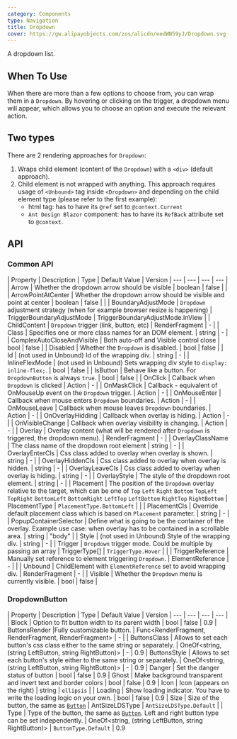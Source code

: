 ```yaml
---
category: Components
type: Navigation
title: Dropdown
cover: https://gw.alipayobjects.com/zos/alicdn/eedWN59yJ/Dropdown.svg
---
```


A dropdown list.

## When To Use

When there are more than a few options to choose from, you can wrap them in a `Dropdown`. By hovering or clicking on the trigger, a dropdown menu will appear, which allows you to choose an option and execute the relevant action.

## Two types

There are 2 rendering approaches for `Dropdown`:  
1. Wraps child element (content of the `Dropdown`) with a `<div>` (default approach).
2. Child element is not wrapped with anything. This approach requires usage of `<Unbound>` tag inside `<Dropdown>` and depending on the child element type (please refer to the first example):
   - html tag: has to have its `@ref` set to `@context.Current` 
   - `Ant Design Blazor` component: has to have its `RefBack` attribute set to `@context`.

## API

### Common API

| Property | Description | Type | Default Value | Version 
| --- | --- | --- | --- |
| Arrow | Whether the dropdown arrow should be visible | boolean | false |  |
| ArrowPointAtCenter | Whether the dropdown arrow should be visible and point at center | boolean | false |  |
| BoundaryAdjustMode | `Dropdown` adjustment strategy (when for example browser resize is happening)         | TriggerBoundaryAdjustMode    | TriggerBoundaryAdjustMode.InView         |
| ChildContent | `Dropdown` trigger (link, button, etc)         | RenderFragment    | -         |
| Class | Specifies one or more class names for an DOM element.         |  string   | -         |
| ComplexAutoCloseAndVisible |  Both auto-off and Visible control close        | bool     | false         |
| Disabled | Whether the `Dropdown` is disabled.         | bool    | false     |
| Id | (not used in Unbound) Id of the wrapping div.          | string    | -         |
| InlineFlexMode | (not used in Unbound) Sets wrapping div style to `display: inline-flex;`.         | bool    | false     |
| IsButton | Behave like a button. For `DropdownButton` is always `true`.        | bool    | false         |
| OnClick | Callback when `Dropdown` is clicked          | Action    | -         |
| OnMaskClick | Callback - equivalent of OnMouseUp event on the `Dropdown` trigger.         | Action    | -         |
| OnMouseEnter | Callback when mouse enters `Dropdown` boundaries.         | Action    | -         |
| OnMouseLeave | Callback when mouse leaves `Dropdown` boundaries.         | Action    | -         |
| OnOverlayHidding | Callback when overlay is hiding.         | Action<bool>    | -         |
| OnVisibleChange |  Callback when overlay visibility is changing.        | Action<bool>    | -         |
| Overlay | Overlay content (what will be rendered after `Dropdown` is triggered, the dropdown menu).          | RenderFragment    | -         |
| OverlayClassName | The class name of the dropdown root element         | string    | -         |
| OverlayEnterCls | Css class added to overlay when overlay is shown.         | string    | -         |
| OverlayHiddenCls | Css class added to overlay when overlay is hidden.         | string    | -         |
| OverlayLeaveCls | Css class added to overlay when overlay is hiding.         | string    | -         |
| OverlayStyle | The style of the dropdown root element.         | string    | -         |
| Placement | The position of the `Dropdown` overlay relative to the target, which can be one of `Top` `Left` `Right` `Bottom` `TopLeft` `TopRight` `BottomLeft` `BottomRight` `LeftTop` `LeftBottom` `RightTop` `RightBottom` | PlacementType | `PlacementType.BottomLeft` |  |
| PlacementCls | Override default placement class which is based on `Placement` parameter.         | string    | -         |
| PopupContainerSelector | Define what is going to be the container of the overlay. Example use case: when overlay has to be contained in a scrollable area.         | string    | "body"       |
| Style | (not used in Unbound) Style of the wrapping div.          | string    | -         |
| Trigger | `Dropdown` trigger mode. Could be multiple by passing an array | TriggerType[] | `TriggerType.Hover` |  |
| TriggerReference | Manually set reference to element triggering `Dropdown`. | ElementReference | - |  |
| Unbound | ChildElement with `ElementReference` set to avoid wrapping div.         | RenderFragment<ForwardRef>    | -         |
| Visible | Whether the `Dropdown` menu is currently visible.         | bool    | false         |

### DropdownButton
| Property | Description | Type | Default Value | Version 
| --- | --- | --- | --- |
| Block | Option to fit button width to its parent width         | bool    | false         | 0.9
| ButtonsRender |Fully customizable button.         | Func<RenderFragment, RenderFragment, RenderFragment>    | -         | 
| ButtonsClass |  Allows to set each button's css class either to the same string or separately.   | OneOf<string, (string LeftButton, string RightButton)>    | -         | 0.9
| ButtonsStyle |  Allows to set each button's style either to the same string or separately.   | OneOf<string, (string LeftButton, string RightButton)>    | -         | 0.9
| Danger | Set the danger status of button | bool    | false         | 0.9
| Ghost | Make background transparent and invert text and border colors | bool    | false         | 0.9
| Icon | Icon (appears on the right) | string | `ellipsis`         | 
| Loading | Show loading indicator. You have to write the loading logic on your own.         | bool    | false         | 0.9
| Size | Size of the button, the same as [`Button`](en-US/components/button)         | AntSizeLDSType    | `AntSizeLDSType.Default`         | 
| Type | Type of the button, the same as [`Button`](en-US/components/button). Left and right button type can be set independently.         | OneOf<string, (string LeftButton, string RightButton)>    | `ButtonType.Default` | 0.9
